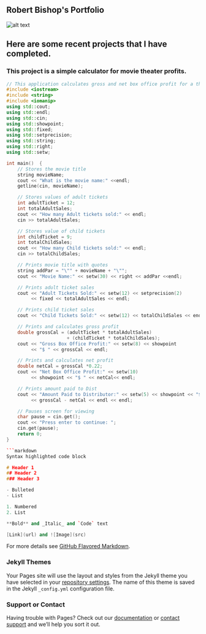 ## Robert Bishop's Portfolio
![alt text](https://lh3.googleusercontent.com/s2IoZOvHkMc8HxbeMxb_GchfD7ICVz73jAkfXuF9L-ApBhUK_zMYRoTwuhgCgFi5ADkqZMQgsGUm5FTR_BTcRQZP_tK6fmr3fB985FnmmtbZtXiFRxzV7k3r3MGRWivYfPC-pWCsktxZrh6GJXjaul8-7-M2hU8sGcG9kH1iwsM5EkArnQxQbINqf36P3M5rM1SDX4baFVHMnN2PNGoJY6lqcAF2ElTPAPjSN4oqCK2mNviNYUS9YChjG4IGpnxjLRdq3Ol0AlFZJaIa19bVlGx9rudENcZ0q0Wh8jUVRkeuLJos41lTvD3tNnETRAdAhcXEqi9IwKK8u2Eag8TAdccpThFMIf5S1n84uZlfL4Z9uVrPUr1tt-IBo7RWdI6cnC3tTx1et9ipIKVAKLzLJ74bLYkIrtrzdYSqw6J_j2o27TavnCCYWAu7msw_fRfl9dnoWtunp81w7TycCqvrEAW2m35tWqOdGv-7DIBQSkdZA8mo6ab3jduKxHmhd-U3uXtUC1Of9qluINT9WRYYKhikISgiYtrGSBsmgZi5VVFDKXaSUTp2XyQ8XHyushrcV0r12YgIM2RrallMR3rvvQn3XxSIGpdm5C4PGeCVBKAWpCz7Y-WTqtFOmjU0kadeynd-4zFiCl7-OgJIOfijSzkYTdlbIo1bIOPPCGBLp60 "Me")

## Here are some recent projects that I have completed.

### This project is a simple calculator for movie theater profits.
```c++
// This application calculates gross and net box office profit for a theater.
#include <iostream>
#include <string>
#include <iomanip>
using std::cout;
using std::endl;
using std::cin;
using std::showpoint;
using std::fixed;
using std::setprecision;
using std::string;
using std::right;
using std::setw;

int main()  {
    // Stores the movie title
    string movieName;
    cout << "What is the movie name:" <<endl;
    getline(cin, movieName);

    // Stores values of adult tickets
    int adultTicket = 12;
    int totalAdultSales;
    cout << "How many Adult tickets sold:" << endl;
    cin >> totalAdultSales;

    // Stores value of child tickets
    int childTicket = 9;
    int totalChildSales;
    cout << "How many Child tickets sold:" << endl;
    cin >> totalChildSales;

    // Prints movie title with quotes
    string addPar = "\"" + movieName + "\"";
    cout << "Movie Name:" << setw(30) << right << addPar <<endl;

    // Prints adult ticket sales
    cout << "Adult Tickets Sold:" << setw(12) << setprecision(2)
         << fixed << totalAdultSales << endl;

    // Prints child ticket sales
    cout << "Child Tickets Sold:" << setw(12) << totalChildSales << endl;

    // Prints and calculates gross profit
    double grossCal = (adultTicket * totalAdultSales)
                      + (childTicket * totalChildSales);
    cout << "Gross Box Office Profit:" << setw(8) << showpoint
         << "$ " << grossCal << endl;

    // Prints and calculates net profit
    double netCal = grossCal *0.22;
    cout << "Net Box Office Profit:" << setw(10)
         << showpoint << "$ " << netCal<< endl;

    // Prints amount paid to Dist
    cout << "Amount Paid to Distributor:" << setw(5) << showpoint << "$ "
         << grossCal - netCal << endl << endl;

    // Pauses screen for viewing
    char pause = cin.get();
    cout << "Press enter to continue: ";
    cin.get(pause);
    return 0;
}

```markdown
Syntax highlighted code block

# Header 1
## Header 2
### Header 3

- Bulleted
- List

1. Numbered
2. List

**Bold** and _Italic_ and `Code` text

[Link](url) and ![Image](src)
```

For more details see [GitHub Flavored Markdown](https://guides.github.com/features/mastering-markdown/).

### Jekyll Themes

Your Pages site will use the layout and styles from the Jekyll theme you have selected in your [repository settings](https://github.com/robertbishop1/robertbishop1.github.io/settings). The name of this theme is saved in the Jekyll `_config.yml` configuration file.

### Support or Contact

Having trouble with Pages? Check out our [documentation](https://help.github.com/categories/github-pages-basics/) or [contact support](https://github.com/contact) and we’ll help you sort it out.
